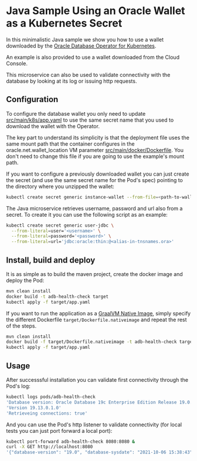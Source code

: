 # Java Sample Using an Oracle Wallet as a Kubernetes Secret

In this minimalistic Java sample we show you how to use a wallet downloaded by the [Oracle Database Operator for Kubernetes](https://github.com/oracle/oracle-database-operator).

An example is also provided to use a wallet downloaded from the Cloud Console.

This microservice can also be used to validate connectivity with the database by looking at its log or issuing http requests.

## Configuration

To configure the database wallet you only need to update [src/main/k8s/app.yaml](src/main/k8s/app.yaml) to use the same secret name that you used to download the wallet with the Operator.

The key part to understand its simplicity is that the deployment file uses the same mount path that the container configures in the oracle.net.wallet_location VM parameter [src/main/docker/Dockerfile](src/main/docker/Dockerfile). You don't need to change this file if you are going to use the example's mount path.

If you want to configure a previously downloaded wallet you can just create the secret (and use the same secret name for the Pod's spec) pointing to the directory where you unzipped the wallet:

```sh
kubectl create secret generic instance-wallet --from-file=<path-to-wallets-unzipped-folder>
```

The Java microservice retrieves username, password and url also from a secret. To create it you can use the following script as an example:

```sh
kubectl create secret generic user-jdbc \
  --from-literal=user='<username>' \
  --from-literal=password='<password>' \
  --from-literal=url='jdbc:oracle:thin:@<alias-in-tnsnames.ora>'
```

## Install, build and deploy

It is as simple as to build the maven project, create the docker image and deploy the Pod:

```sh
mvn clean install
docker build -t adb-health-check target
kubectl apply -f target/app.yaml
```

If you want to run the application as a [GraalVM Native Image](https://www.graalvm.org/reference-manual/native-image/), simply specify the different Dockerfile `target/Dockerfile.nativeimage` and repeat the rest of the steps.

```sh
mvn clean install
docker build -f target/Dockerfile.nativeimage -t adb-health-check target
kubectl apply -f target/app.yaml
```

## Usage

After successsful installation you can validate first connectivity through the Pod's log:

```sh
kubectl logs pods/adb-health-check
'Database version: Oracle Database 19c Enterprise Edition Release 19.0.0.0.0 - Production'
'Version 19.13.0.1.0'
'Retrieveing connections: true'
```

And you can use the Pod's http listener to validate connectivity (for local tests you can just port forward a local port):

```sh
kubectl port-forward adb-health-check 8080:8080 &
curl -X GET http://localhost:8080
'{"database-version": "19.0", "database-sysdate": "2021-10-06 15:38:43"}'
```
